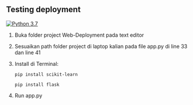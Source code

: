 ## Testing deployment
[![Python 3.7](https://img.shields.io/badge/python-3.7-blue.svg)](https://www.python.org/downloads/release/python-370/)

1. Buka folder project Web-Deployment pada text editor
2. Sesuaikan path folder project di laptop kalian pada file app.py di line 33 dan line 41
3. Install di Terminal:

    ```
    pip install scikit-learn
    ```
    ```
    pip install flask
    ```

4. Run app.py
